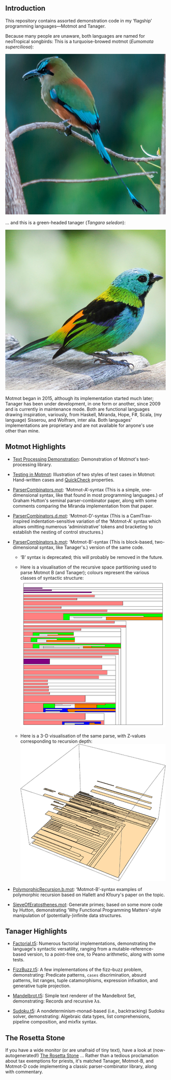 ## Introduction

This repository contains assorted demonstration code in my
‘flagship’ programming languages—Motmot and Tanager.

Because many people are unaware, both languages are named
for neoTropical songbirds: This is a turquoise-browed motmot
(_Eumomota superciliosa_):

![A pretty motmot.](./images/motmot.jpg)

… and this is a green-headed tanager (_Tangara seledon_):

![A pretty tanager.](./images/tanager.jpg)

Motmot began in 2015, although its implementation started
much later; Tanager has been under development, in one form
or another, since 2009 and is currently in maintenance mode.
Both are functional languages drawing inspiration,
variously, from Haskell, Miranda, Hope, F#, Scala, (my
language) Sisserou, and Wolfram, inter alia. Both languages'
implementations are proprietary and are not available for
anyone's use other than mine.

## Motmot Highlights

* [Text Processing
  Demonstration](text-processing/README.md): Demonstration
  of Motmot's text-processing library.

* [Testing in Motmot](TestingInMotmot.ipynb): Illustration
  of two styles of test cases in Motmot: Hand-written cases
  and [QuickCheck](https://en.wikipedia.org/wiki/QuickCheck)
  properties.

* [ParserCombinators.mot](ParserCombinators.mot):
  ‘Motmot-A’-syntax (This is a simple, one-dimensional
  syntax, like that found in most programming languages.) of
  Graham Hutton's seminal parser-combinator paper, along
  with some comments comparing the Miranda implementation
  from that paper.

* [ParserCombinators.d.mot](ParserCombinators.d.mot):
  ‘Motmot-D’-syntax (This is a CamlTrax-inspired
  indentation-sensitive variation of the ‘Motmot-A’ syntax
  which allows omitting numerous ‘administrative’ tokens and
  bracketing to establish the nesting of control
  structures.)

* [ParserCombinators.b.mot](ParserCombinators.b.mot):
  ‘Motmot-B’-syntax (This is block-based, two-dimensional
  syntax, like Tanager's.) version of the same code.

  * ‘B’ syntax is deprecated; this will probably be removed
    in the future.

  * Here is a visualisation of the recursive space
    partitioning used to parse Motmot B (and Tanager);
    colours represent the various classes of syntactic
    structure:
    ![Motmot-B syntax.](MotmotBParserVisualisation.png)

  * Here is a 3-D visualisation of the same parse, with
    Z-values corresponding to recursion depth:
    ![Motmot-B syntax.](MotmotBParserVisualisation3D.png)

* [PolymorphicRecursion.b.mot](PolymorphicRecursion.b.mot):
  ‘Motmot-B’-syntax examples of polymorphic recursion based
  on Hallett and Kfoury's paper on the topic.

* [SieveOfEratosthenes.mot](SieveOfEratosthenes.mot):
  Generate primes; based on some more code by Hutton,
  demonstrating ‘Why Functional Programming Matters’-style
  manipulation of (potentially-)infinite data structures.

## Tanager Highlights

* [Factorial.t5](Factorial.t5): Numerous factorial
  implementations, demonstrating the language's syntactic
  versatility, ranging from a mutable-reference-based
  version, to a point-free one, to Peano arithmetic, along
  with some tests.

* [FizzBuzz.t5](FizzBuzz.t5): A few implementations of the
  fizz–buzz problem, demonstrating: Predicate patterns,
  `cases` discrimination, absurd patterns, list ranges,
  tuple catamorphisms, expression infixation, and generative
  tuple projection.

* [Mandelbrot.t5](Mandelbrot.t5): Simple text renderer of
  the Mandelbrot Set, demonstrating: Records and recursive
  λs.


* [Sudoku.t5](Sudoku.t5): A nondeterminism-monad-based
  (i.e., backtracking) Sudoku solver, demonstrating:
  Algebraic data types, list comprehensions, pipeline
  composition, and mixfix syntax.

## The Rosetta Stone

If you have a wide monitor (or are unafraid of tiny text),
have a look at (now-autogenerated!)
[The Rosetta Stone](RosettaStone.txt) … Rather than a
tedious proclamation about tax exemptions for priests, it's
matched Tanager, Motmot-B, and Motmot-D code implementing a
classic parser-combinator library, along with commentary.
